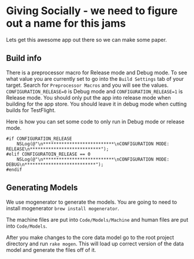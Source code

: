 # Giving Socially - we need to figure out a name for this jams

Lets get this awesome app out there so we can make some paper.

## Build info

There is a preprocessor macro for Release mode and Debug mode. To see what value you are currently set to go into the `Build Settings` tab of your target. Search for `Preprocessor Macros` and you will see the values. `CONFIGURATION_RELEASE=0` is Debug mode and `CONFIGURATION_RELEASE=1` is Release mode. You should only put the app into release mode when building for the app store. You should leave it in debug mode when cutting builds for TestFlight.

Here is how you can set some code to only run in Debug mode or release mode.

	#if CONFIGURATION_RELEASE
	    NSLog(@"\n***************************\nCONFIGURATION MODE: RELEASE\n***************************");
	#elif CONFIGURATOIN_RELEASE == 0
	    NSLog(@"\n***************************\nCONFIGURATION MODE: DEBUG\n***************************");
	#endif
	
## Generating Models

We use mogenerator to generate the models. You are going to need to install mogenerator `brew install mogenerator`.  

The machine files are put into `Code/Models/Machine` and human files are put into `Code/Models`.  

After you make changes to the core data model go to the root project directory and run `rake mogen`. This will load up correct version of the data model and generate the files off of it.